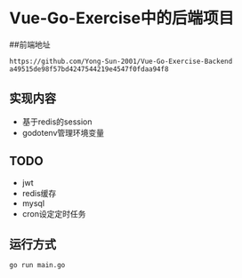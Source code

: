 # Vue-Go-Exercise中的后端项目
##前端地址
```
https://github.com/Yong-Sun-2001/Vue-Go-Exercise-Backend
a49515de98f57bd4247544219e4547f0fdaa94f8
```
## 实现内容
- 基于redis的session
- godotenv管理环境变量
## TODO
- jwt
- redis缓存
- mysql
- cron设定定时任务

## 运行方式
```
go run main.go
```
